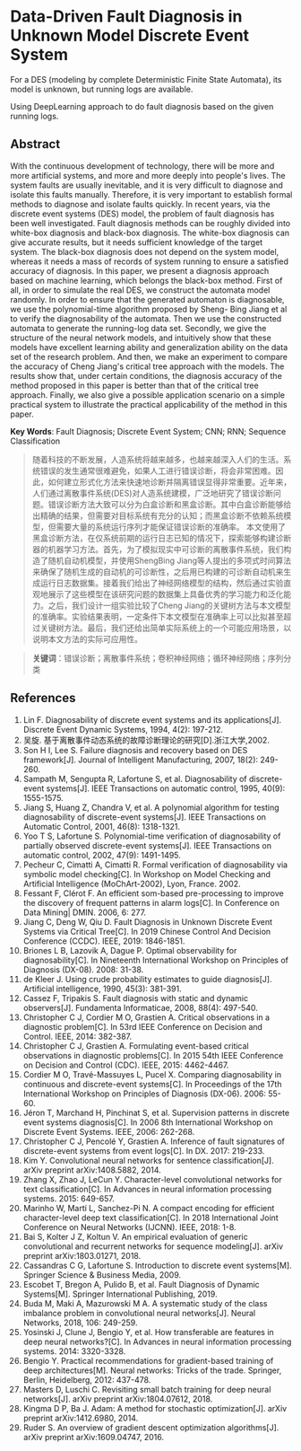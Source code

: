 # Data-Driven Fault Diagnosis in Unknown Model Discrete Event System

For a DES (modeling by complete Deterministic Finite State Automata), its model is unknown, but running logs are available. 

Using DeepLearning approach to do fault diagnosis based on the given running logs.

## Abstract

With the continuous development of technology, there will be more and more artificial systems, and more and more deeply into people's lives. The system faults are usually inevitable, and it is very difficult to diagnose and isolate this faults manually. Therefore, it is very important to establish formal methods to diagnose and isolate faults quickly. In recent years, via the discrete event systems (DES) model, the problem of fault diagnosis has been well investigated. Fault diagnosis methods can be roughly divided into white-box diagnosis and black-box diagnosis. The white-box diagnosis can give accurate results, but it needs sufficient knowledge of the target system. The black-box diagnosis does not depend on the system model, whereas it needs a mass of records of system running to ensure a satisfied accuracy of diagnosis.
In this paper, we present a diagnosis approach based on machine learning, which belongs the black-box method. First of all, in order to simulate the real DES, we construct the automata model randomly. In order to ensure that the generated automaton is diagnosable, we use the polynomial-time algorithm proposed by Sheng- Bing Jiang et al to verify the diagnosability of the automata. Then we use the constructed automata to generate the running-log data set. Secondly, we give the structure of the neural network models, and intuitively show that these models have excellent learning ability and generalization ability on the data set of the research problem. And then, we make an experiment to compare the accuracy of Cheng Jiang's critical tree approach with the models. The results show that, under certain conditions, the diagnosis accuracy of the method proposed in this paper is better than that of the critical tree approach. Finally, we also give a possible application scenario on a simple practical system to illustrate the practical applicability of the method in this paper.

**Key Words**: Fault Diagnosis; Discrete Event System; CNN; RNN; Sequence Classification
> 随着科技的不断发展，人造系统将越来越多，也越来越深入人们的生活。系统错误的发生通常很难避免，如果人工进行错误诊断，将会非常困难。因此，如何建立形式化方法来快速地诊断并隔离错误显得非常重要。近年来，人们通过离散事件系统(DES)对人造系统建模，广泛地研究了错误诊断问题。错误诊断方法大致可以分为白盒诊断和黑盒诊断。其中白盒诊断能够给出精确的结果，但需要对目标系统有充分的认知；而黑盒诊断不依赖系统模型，但需要大量的系统运行序列才能保证错误诊断的准确率。
> 本文使用了黑盒诊断方法，在仅系统前期的运行日志已知的情况下，探索能够构建诊断器的机器学习方法。首先，为了模拟现实中可诊断的离散事件系统，我们构造了随机自动机模型，并使用ShengBing Jiang等人提出的多项式时间算法来确保了随机生成的自动机的可诊断性，之后用已构建的可诊断自动机来生成运行日志数据集。接着我们给出了神经网络模型的结构，然后通过实验直观地展示了这些模型在该研究问题的数据集上具备优秀的学习能力和泛化能力。之后，我们设计一组实验比较了Cheng Jiang的关键树方法与本文模型的准确率。实验结果表明，一定条件下本文模型在准确率上可以比拟甚至超过关键树方法。最后，我们还给出简单实际系统上的一个可能应用场景，以说明本文方法的实际可应用性。

> **关键词**：错误诊断；离散事件系统；卷积神经网络；循环神经网络；序列分类 

## References

1. Lin F. Diagnosability of discrete event systems and its applications[J]. Discrete Event Dynamic Systems, 1994, 4(2): 197-212.
2. 吴旋. 基于离散事件动态系统的故障诊断理论的研究[D].浙江大学,2002.
3. Son H I, Lee S. Failure diagnosis and recovery based on DES framework[J]. Journal of Intelligent Manufacturing, 2007, 18(2): 249-260.
4. Sampath M, Sengupta R, Lafortune S, et al. Diagnosability of discrete-event systems[J]. IEEE Transactions on automatic control, 1995, 40(9): 1555-1575.
5. Jiang S, Huang Z, Chandra V, et al. A polynomial algorithm for testing diagnosability of discrete-event systems[J]. IEEE Transactions on Automatic Control, 2001, 46(8): 1318-1321.
6. Yoo T S, Lafortune S. Polynomial-time verification of diagnosability of partially observed discrete-event systems[J]. IEEE Transactions on automatic control, 2002, 47(9): 1491-1495.
7. Pecheur C, Cimatti A, Cimatti R. Formal verification of diagnosability via symbolic model checking[C]. In Workshop on Model Checking and Artificial Intelligence (MoChArt-2002), Lyon, France. 2002.
8. Fessant F, Clérot F. An efficient som-based pre-processing to improve the discovery of frequent patterns in alarm logs[C]. In Conference on Data Mining| DMIN. 2006, 6: 277.
9. Jiang C, Deng W, Qiu D. Fault Diagnosis in Unknown Discrete Event Systems via Critical Tree[C]. In 2019 Chinese Control And Decision Conference (CCDC). IEEE, 2019: 1846-1851.
10. Briones L B, Lazovik A, Dague P. Optimal observability for diagnosability[C]. In Nineteenth International Workshop on Principles of Diagnosis (DX-08). 2008: 31-38.
11. de Kleer J. Using crude probability estimates to guide diagnosis[J]. Artificial intelligence, 1990, 45(3): 381-391.
12. Cassez F, Tripakis S. Fault diagnosis with static and dynamic observers[J]. Fundamenta Informaticae, 2008, 88(4): 497-540.
13. Christopher C J, Cordier M O, Grastien A. Critical observations in a diagnostic problem[C]. In 53rd IEEE Conference on Decision and Control. IEEE, 2014: 382-387.
14. Christopher C J, Grastien A. Formulating event-based critical observations in diagnostic problems[C]. In 2015 54th IEEE Conference on Decision and Control (CDC). IEEE, 2015: 4462-4467.
15. Cordier M O, Travé-Massuyes L, Pucel X. Comparing diagnosability in continuous and discrete-event systems[C]. In Proceedings of the 17th International Workshop on Principles of Diagnosis (DX-06). 2006: 55-60.
16. Jéron T, Marchand H, Pinchinat S, et al. Supervision patterns in discrete event systems diagnosis[C]. In 2006 8th International Workshop on Discrete Event Systems. IEEE, 2006: 262-268.
17. Christopher C J, Pencolé Y, Grastien A. Inference of fault signatures of discrete-event systems from event logs[C]. In DX. 2017: 219-233.
18. Kim Y. Convolutional neural networks for sentence classification[J]. arXiv preprint arXiv:1408.5882, 2014.
19. Zhang X, Zhao J, LeCun Y. Character-level convolutional networks for text classification[C]. In Advances in neural information processing systems. 2015: 649-657.
20. Marinho W, Martí L, Sanchez-Pi N. A compact encoding for efficient character-level deep text classification[C]. In 2018 International Joint Conference on Neural Networks (IJCNN). IEEE, 2018: 1-8.
21. Bai S, Kolter J Z, Koltun V. An empirical evaluation of generic convolutional and recurrent networks for sequence modeling[J]. arXiv preprint arXiv:1803.01271, 2018.
22. Cassandras C G, Lafortune S. Introduction to discrete event systems[M]. Springer Science & Business Media, 2009.
23. Escobet T, Bregon A, Pulido B, et al. Fault Diagnosis of Dynamic Systems[M]. Springer International Publishing, 2019.
24. Buda M, Maki A, Mazurowski M A. A systematic study of the class imbalance problem in convolutional neural networks[J]. Neural Networks, 2018, 106: 249-259.
25. Yosinski J, Clune J, Bengio Y, et al. How transferable are features in deep neural networks?[C]. In Advances in neural information processing systems. 2014: 3320-3328.
26. Bengio Y. Practical recommendations for gradient-based training of deep architectures[M]. Neural networks: Tricks of the trade. Springer, Berlin, Heidelberg, 2012: 437-478.
27. Masters D, Luschi C. Revisiting small batch training for deep neural networks[J]. arXiv preprint arXiv:1804.07612, 2018.
28. Kingma D P, Ba J. Adam: A method for stochastic optimization[J]. arXiv preprint arXiv:1412.6980, 2014.
29. Ruder S. An overview of gradient descent optimization algorithms[J]. arXiv preprint arXiv:1609.04747, 2016.

